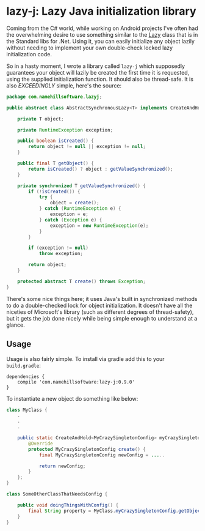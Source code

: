 # lazy-j: Lazy Java initialization library

Coming from the C# world, while working on Android projects I've often had the
overwhelming desire to use something similar to the
[Lazy](https://msdn.microsoft.com/en-us/library/dd642331%28v=vs.110%29.aspx)
class that is in the Standard libs for .Net. Using it, you can easily initialize
any object lazily without needing to implement your own double-check locked
lazy initialization code.

So in a hasty moment, I wrote a library called `lazy-j` which supposedly guarantees
your object will lazily be created the first time it is requested, using the
supplied initialization function. It should also be thread-safe. It is also
*EXCEEDINGLY* simple, here's the source:

```java
package com.namehillsoftware.lazyj;

public abstract class AbstractSynchronousLazy<T> implements CreateAndHold<T> {

	private T object;

	private RuntimeException exception;

	public boolean isCreated() {
		return object != null || exception != null;
	}

	public final T getObject() {
		return isCreated() ? object : getValueSynchronized();
	}

	private synchronized T getValueSynchronized() {
		if (!isCreated()) {
			try {
				object = create();
			} catch (RuntimeException e) {
				exception = e;
			} catch (Exception e) {
				exception = new RuntimeException(e);
			}
		}

		if (exception != null)
			throw exception;

		return object;
	}

	protected abstract T create() throws Exception;
}
```

There's some nice things here; it uses Java's built in synchronized methods to
do a double-checked lock for object initialization. It doesn't have all the
niceties of Microsoft's library (such as different degrees of thread-safety),
but it gets the job done nicely while being simple enough to understand at a
glance.

## Usage

Usage is also fairly simple. To install via gradle add this to your `build.gradle`:

```
dependencies {
	compile 'com.namehillsoftware:lazy-j:0.9.0'
}
```

To instantiate a new object do something like below:

```java
class MyClass {
    .
    .
    .

    public static CreateAndHold<MyCrazySingletonConfig> myCrazySingletonConfig = new AbstractSynchronousLazy<MyCrazySingletonConfig>() {
		@Override
		protected MyCrazySingletonConfig create() {
			final MyCrazySingletonConfig newConfig = .....

			return newConfig;
		}
	};    
}

class SomeOtherClassThatNeedsConfig {

    public void doingThingsWithConfig() {
        final String property = MyClass.myCrazySingletonConfig.getObject().getMyCrazyProperty();
    }
}
```
